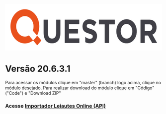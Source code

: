 <p align="center">
    <img width="600" height="150" src="/LOGO--600X150.png" title="Logo do projeto"><br />
</p>

# Versão 20.6.3.1

Para acessar os módulos clique em "master" (branch) logo acima, clique no módulo desejado.
Para realizar download do módulo clique em "Código" ("Code") e "Download ZIP"

### Acesse [Importador Leiautes Online (API)](https://questor.movidesk.com/kb/pt-br/article/106776/importador-layout-online-api?menuId=11928-33989-106776&ticketId=&q=)

